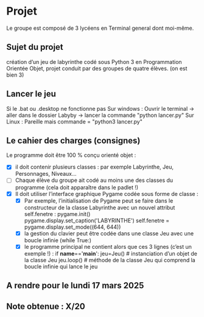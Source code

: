 # Projet
Le groupe est composé de 3 lycéens en Terminal general dont moi-même.

## Sujet du projet 
création d’un jeu de labyrinthe codé sous Python 3 en Programmation Orientée Objet, projet conduit par des groupes de quatre élèves.
(on est bien 3)

## Lancer le jeu
Si le .bat ou .desktop ne fonctionne pas
    Sur windows : Ouvrir le terminal -> aller dans le dossier Labyby -> lancer la commande "python lancer.py"
    Sur Linux : Pareille mais commande = "python3 lancer.py"
    
## Le cahier des charges (consignes)
Le programme doit être 100 % conçu orienté objet :
- [x] il doit contenir plusieurs classes : par exemple Labyrinthe, Jeu, Personnages, Niveaux... 
- [ ] Chaque élève du groupe ait codé au moins une des classes du programme (cela doit apparaître dans le padlet !)
- [x] Il doit utiliser l’interface graphique Pygame codée sous forme de classe :
    - [x] Par exemple, l’initialisation de Pygame peut se faire dans le constructeur de la classe Labyrinthe avec un nouvel attribut self.fenetre :
    pygame.init()
    pygame.display.set_caption('LABYRINTHE')
    self.fenetre = pygame.display.set_mode((644, 644))
    - [x] la gestion du clavier peut être codée dans une classe Jeu avec une boucle infinie (while True:)
    - [x] le programme principal ne contient alors que ces 3 lignes (c’est un exemple !) :
    if __name__=='__main__':
        jeu=Jeu() # instanciation d’un objet de la classe Jeu
        jeu.loop() # méthode de la classe Jeu qui comprend la boucle infinie qui lance le jeu

## A rendre pour le lundi 17 mars 2025

## Note obtenue : X/20
